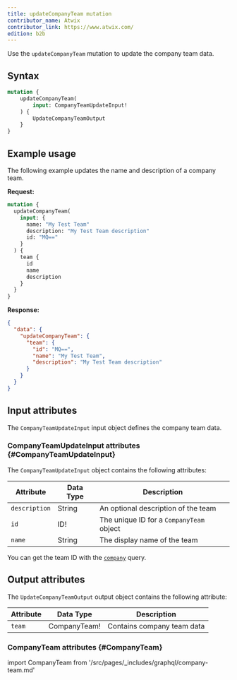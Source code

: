 ```yaml
---
title: updateCompanyTeam mutation
contributor_name: Atwix
contributor_link: https://www.atwix.com/
edition: b2b
---
```


Use the `updateCompanyTeam` mutation to update the company team data.

## Syntax

```graphql
mutation {
    updateCompanyTeam(
        input: CompanyTeamUpdateInput!
    ) {
        UpdateCompanyTeamOutput
    }
}
```

## Example usage

The following example updates the name and description of a company team.

**Request:**

```graphql
mutation {
  updateCompanyTeam(
    input: {
      name: "My Test Team"
      description: "My Test Team description"
      id: "MQ=="
    }
  ) {
    team {
      id
      name
      description
    }
  }
}
```

**Response:**

```json
{
  "data": {
    "updateCompanyTeam": {
      "team": {
        "id": "MQ==",
        "name": "My Test Team",
        "description": "My Test Team description"
      }
    }
  }
}
```

## Input attributes

The `CompanyTeamUpdateInput` input object defines the company team data.

### CompanyTeamUpdateInput attributes {#CompanyTeamUpdateInput}

The `CompanyTeamUpdateInput` object contains the following attributes:

Attribute |  Data Type | Description
--- | --- | ---
`description` | String | An optional description of the team
`id` | ID! | The unique ID for a `CompanyTeam` object
`name` | String | The display name of the team

You can get the team ID with the [`company`]({{page.baseurl}}/graphql/queries/company.html) query.

## Output attributes

The `UpdateCompanyTeamOutput` output object contains the following attribute:

Attribute |  Data Type | Description
--- | --- | ---
`team` | CompanyTeam! | Contains company team data

### CompanyTeam attributes {#CompanyTeam}

import CompanyTeam from '/src/pages/_includes/graphql/company-team.md'

<CompanyTeam />
